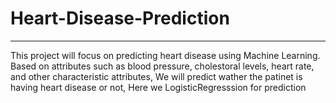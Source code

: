 # Heart-Disease-Prediction

_________________________________________

This project will focus on predicting heart disease using Machine Learning. Based on attributes such as blood pressure, cholestoral levels, heart rate, and other characteristic attributes, We will predict wather the patinet is having heart disease or not, Here we LogisticRegresssion for prediction 
